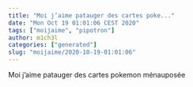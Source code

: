 ```yaml
---
title: "Moi j’aime patauger des cartes poke..."
date: "Mon Oct 19 01:01:06 CEST 2020"
tags: ["moijaime", "pipotron"]
author: m1ch3l
categories: ["generated"]
slug: "moijaime/2020-10-19-01:01:06"
---
```


Moi j’aime patauger des cartes pokemon ménauposée
